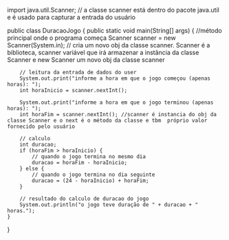 import java.util.Scanner; // a classe scanner está dentro do pacote java.util e é usado para capturar a entrada do usuário

public class DuracaoJogo {
    public static void main(String[] args) { //método principal onde o programa começa
        Scanner scanner = new Scanner(System.in); // cria um novo obj da classe scanner. Scanner é a biblioteca, scanner variável que irá armazenar a instância da classe Scanner e new Scanner um novo obj da classe scanner

        // leitura da entrada de dados do user 
        System.out.print("informe a hora em que o jogo começou (apenas horas): ");
        int horaInicio = scanner.nextInt();

        System.out.print("informe a hora em que o jogo terminou (apenas horas): ");
        int horaFim = scanner.nextInt(); //scanner é instancia do obj da classe Scanner e o next é o método da classe e tbm  próprio valor fornecido pelo usuário

        // calculo 
        int duracao;
        if (horaFim > horaInicio) {
            // quando o jogo termina no mesmo dia
            duracao = horaFim - horaInicio;
        } else {
            // quando o jogo termina no dia seguinte
            duracao = (24 - horaInicio) + horaFim;
        }

        // resultado do calculo de duracao do jogo
        System.out.println("o jogo teve duração de " + duracao + " horas.");
    }
}
